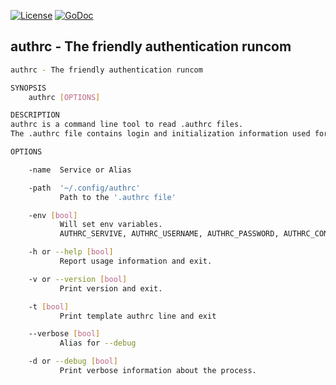[![License](https://img.shields.io/badge/license-MIT-blue.svg)](https://opensource.org/licenses/MIT)
[![GoDoc](https://godoc.org/github.com/gotamer/authrc/bin/authrc?status.svg)](https://godoc.org/github.com/gotamer/authrc/bin/authrc)

## authrc - The friendly authentication runcom

```bash
authrc - The friendly authentication runcom

SYNOPSIS
	authrc [OPTIONS]

DESCRIPTION
authrc is a command line tool to read .authrc files.
The .authrc file contains login and initialization information used for auto login.

OPTIONS

	-name  Service or Alias

	-path  '~/.config/authrc'
	       Path to the '.authrc file'

	-env [bool]
	       Will set env variables.
	       AUTHRC_SERVIVE, AUTHRC_USERNAME, AUTHRC_PASSWORD, AUTHRC_COMMAND

	-h or --help [bool]
	       Report usage information and exit.

	-v or --version [bool]
	       Print version and exit.

	-t [bool]
	       Print template authrc line and exit

	--verbose [bool]
	       Alias for --debug

	-d or --debug [bool]
	       Print verbose information about the process.

```
